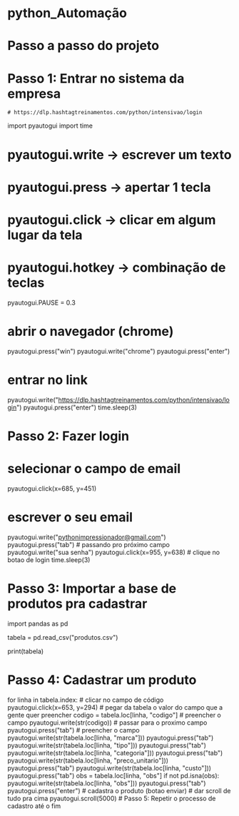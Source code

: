 # python_Automação

# Passo a passo do projeto
# Passo 1: Entrar no sistema da empresa 
    # https://dlp.hashtagtreinamentos.com/python/intensivao/login

import pyautogui
import time

# pyautogui.write -> escrever um texto
# pyautogui.press -> apertar 1 tecla
# pyautogui.click -> clicar em algum lugar da tela
# pyautogui.hotkey -> combinação de teclas
pyautogui.PAUSE = 0.3

# abrir o navegador (chrome)
pyautogui.press("win")
pyautogui.write("chrome")
pyautogui.press("enter")

# entrar no link 
pyautogui.write("https://dlp.hashtagtreinamentos.com/python/intensivao/login")
pyautogui.press("enter")
time.sleep(3)


# Passo 2: Fazer login
# selecionar o campo de email
pyautogui.click(x=685, y=451)
# escrever o seu email
pyautogui.write("pythonimpressionador@gmail.com")
pyautogui.press("tab") # passando pro próximo campo
pyautogui.write("sua senha")
pyautogui.click(x=955, y=638) # clique no botao de login
time.sleep(3)

# Passo 3: Importar a base de produtos pra cadastrar
import pandas as pd

tabela = pd.read_csv("produtos.csv")

print(tabela)

# Passo 4: Cadastrar um produto
for linha in tabela.index:
    # clicar no campo de código
    pyautogui.click(x=653, y=294)
    # pegar da tabela o valor do campo que a gente quer preencher
    codigo = tabela.loc[linha, "codigo"]
    # preencher o campo
    pyautogui.write(str(codigo))
    # passar para o proximo campo
    pyautogui.press("tab")
    # preencher o campo
    pyautogui.write(str(tabela.loc[linha, "marca"]))
    pyautogui.press("tab")
    pyautogui.write(str(tabela.loc[linha, "tipo"]))
    pyautogui.press("tab")
    pyautogui.write(str(tabela.loc[linha, "categoria"]))
    pyautogui.press("tab")
    pyautogui.write(str(tabela.loc[linha, "preco_unitario"]))
    pyautogui.press("tab")
    pyautogui.write(str(tabela.loc[linha, "custo"]))
    pyautogui.press("tab")
    obs = tabela.loc[linha, "obs"]
    if not pd.isna(obs):
        pyautogui.write(str(tabela.loc[linha, "obs"]))
    pyautogui.press("tab")
    pyautogui.press("enter") # cadastra o produto (botao enviar)
    # dar scroll de tudo pra cima
    pyautogui.scroll(5000)
    # Passo 5: Repetir o processo de cadastro até o fim
